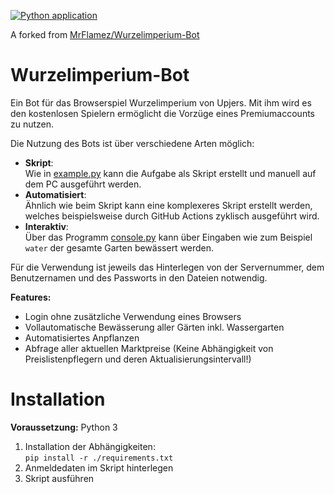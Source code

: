[![Python application](https://github.com/MasterZydra/WurzelimperiumBot/actions/workflows/python-app.yml/badge.svg)](https://github.com/MasterZydra/WurzelimperiumBot/actions/workflows/python-app.yml)

A forked from [MrFlamez/Wurzelimperium-Bot](https://github.com/MrFlamez/Wurzelimperium-Bot)

# Wurzelimperium-Bot
Ein Bot für das Browserspiel Wurzelimperium von Upjers. Mit ihm wird es den kostenlosen Spielern ermöglicht die Vorzüge eines Premiumaccounts zu nutzen.

Die Nutzung des Bots ist über verschiedene Arten möglich:
- **Skript**:  
Wie in [example.py](./example.py) kann die Aufgabe als Skript erstellt und manuell auf dem PC ausgeführt werden.
- **Automatisiert**:  
Ähnlich wie beim Skript kann eine komplexeres Skript erstellt werden, welches beispielsweise durch GitHub Actions zyklisch ausgeführt wird.
- **Interaktiv**:  
Über das Programm [console.py](./console.py) kann über Eingaben wie zum Beispiel `water` der gesamte Garten bewässert werden.

Für die Verwendung ist jeweils das Hinterlegen von der Servernummer, dem Benutzernamen und des Passworts in den Dateien notwendig.

**Features:**
- Login ohne zusätzliche Verwendung eines Browsers
- Vollautomatische Bewässerung aller Gärten inkl. Wassergarten
- Automatisiertes Anpflanzen
- Abfrage aller aktuellen Marktpreise (Keine Abhängigkeit von Preislistenpflegern und deren Aktualisierungsintervall!)

# Installation
**Voraussetzung:** Python 3
1. Installation der Abhängigkeiten:  
`pip install -r ./requirements.txt`
2. Anmeldedaten im Skript hinterlegen
3. Skript ausführen

